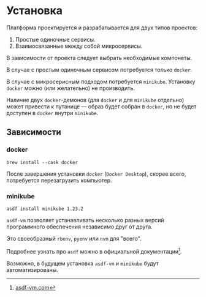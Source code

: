 # Установка

Платформа проектируется и разрабатывается для двух типов проектов:

1. Простые одиночные сервисы.
2. Взаимосвязанные между собой микросервисы.

В зависимости от проекта следует выбрать необходимые компонеты.

В случае с простым одиночным сервисом потребуется только `docker`.

В случае с микросерисным подходом потребуется `minikube`. Установку `docker`
можно (или желательно) не производить.

Наличие двух `docker`-демонов (для `docker` и для `minikube` отдельно) может
привести к путанице — образ будет собран в `docker`, но не будет доступен
в `docker` внутри `minikube`.

## Зависимости

### docker

```shell
brew install --cask docker
```

После завершения установки `docker` (`Docker Desktop`), скорее всего,
потребуется перезагрузить компьютер.

### minikube

```shell
asdf install minikube 1.23.2
```

`asdf-vm` позволяет устанавливать несколько разных версий программного
обеспечения независимо друг от друга.

Это своеобразный `rbenv`, `pyenv` или `nvm` для "всего".

Подробнее узнать про `asdf` можно в официальной документации[^1].

Возможно, в будущем установка `asdf-vm` и `minikube` будут автоматизированы.

[^1]: [asdf-vm.com](https://asdf-vm.com/)
